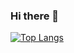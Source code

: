 ### Hi there 👋

[![Top Langs](https://github-readme-stats.vercel.app/api/top-langs/?Git-kun=anuraghazra&layout=compact)](https://github.com/anuraghazra/github-readme-stats)
<!--
**Git-kun/Git-kun** is a ✨ _special_ ✨ repository because its `README.md` (this file) appears on your GitHub profile.

Here are some ideas to get you started:

- 🔭 I’m currently working on ...
- 🌱 I’m currently learning ...
- 👯 I’m looking to collaborate on ...
- 🤔 I’m looking for help with ...
- 💬 Ask me about ...
- 📫 How to reach me: ...
- 😄 Pronouns: ...
- ⚡ Fun fact: ...
-->
